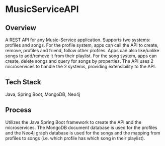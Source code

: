 # MusicServiceAPI

## Overview

A REST API for any Music-Service application. Supports two systems: profiles and songs. For the profile system, apps can call the API to create, remove, profiles and friend, follow other profiles. Apps can also like/unlike songs to add/remove it from their playlist. For the song system, apps can create, delete songs and query for songs by properties. The API uses 2 microservices to handle the 2 systems, providing extensibility to the API.

## Tech Stack

Java, Spring Boot, MongoDB, Neo4j

## Process

Utilizes the Java Spring Boot framework to create the API and the microservices. The MongoDB document database is used for the profiles and the Neo4j graph database is used for the songs and the mapping from profiles to songs (i.e. which profile has which song in their playlist).
